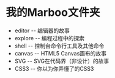# 我的Marboo文件夹

* editor   -- 编辑器的故事
* explore  -- 编程过程中的探索
* shell   -- 控制台命令行工具及其他命令
* canvas   -- HTML5 Canvas画布的故事
* SVG      -- SVG在代码界（非设计）的故事
* CSS3     -- 你以为你弄懂了的CSS3

